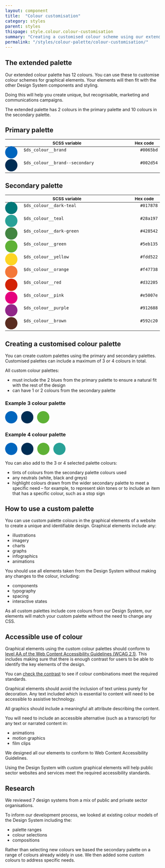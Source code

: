 ```yaml
---
layout: component
title:  "Colour customisation"
category: styles
parent: styles
thispage: style.colour.colour-customisation
summary: "Creating a customised colour scheme using our extended palette"
permalink: "/styles/colour-palette/colour-customisation/"
---
```


## The extended palette

Our extended colour palette has 12 colours. You can use these to customise colour schemes for graphical elements. Your elements will then fit with the other Design System components and styling.

Doing this will help you create unique, but recognisable, marketing and communications campaigns.

The extended palette has 2 colours in the primary palette and 10 colours in the secondary palette. 

## Primary palette

<table class="dss_palette">
    <thead class="visually-hidden">
        <tr>
            <th>SCSS variable</th>
            <th>Hex code</th>
        </tr>
    </thead>
    <tbody>
        <tr>
            <td class="dss_palette__name">
                <span class="dss_palette__swatch" style="background-color: #0065bd"></span>
                <code>$ds_colour__brand</code>
                </td>
            <td class="dss_palette__hex"><code>#0065bd</code></td>
        </tr>
        <tr>
            <td class="dss_palette__name">
                <span class="dss_palette__swatch" style="background-color: #002d54"></span>
                <code>$ds_colour__brand--secondary</code>
            </td>
            <td class="dss_palette__hex"><code>#002d54</code></td>
        </tr>
    </tbody>
</table>

## Secondary palette

<table class="dss_palette">
    <thead class="visually-hidden">
        <tr>
            <th>SCSS variable</th>
            <th>Hex code</th>
        </tr>
    </thead>
    <tbody>
        <tr>
            <td class="dss_palette__name">
                <span class="dss_palette__swatch" style="background-color: #017878"></span>
                <code>$ds_colour__dark-teal</code>
                </td>
            <td class="dss_palette__hex"><code>#017878</code></td>
        </tr>
        <tr>
            <td class="dss_palette__name">
                <span class="dss_palette__swatch" style="background-color: #28a197"></span>
                <code>$ds_colour__teal</code>
            </td>
            <td class="dss_palette__hex"><code>#28a197</code></td>
        </tr>
        <tr>
            <td class="dss_palette__name">
                <span class="dss_palette__swatch" style="background-color: #428542"></span>
                <code>$ds_colour__dark-green</code>
            </td>
            <td class="dss_palette__hex"><code>#428542</code></td>
        </tr>
        <tr>
            <td class="dss_palette__name">
                <span class="dss_palette__swatch" style="background-color: #5eb135"></span>
                <code>$ds_colour__green</code>
            </td>
            <td class="dss_palette__hex"><code>#5eb135</code></td>
        </tr>
        <tr>
            <td class="dss_palette__name">
                <span class="dss_palette__swatch" style="background-color: #fdd522"></span>
                <code>$ds_colour__yellow</code>
            </td>
            <td class="dss_palette__hex"><code>#fdd522</code></td>
        </tr>
        <tr>
            <td class="dss_palette__name">
                <span class="dss_palette__swatch" style="background-color: #f47738"></span>
                <code>$ds_colour__orange</code>
            </td>
            <td class="dss_palette__hex"><code>#f47738</code></td>
        </tr>
        <tr>
            <td class="dss_palette__name">
                <span class="dss_palette__swatch" style="background-color: #d32205"></span>
                <code>$ds_colour__red</code>
            </td>
            <td class="dss_palette__hex"><code>#d32205</code></td>
        </tr>
        <tr>
            <td class="dss_palette__name">
                <span class="dss_palette__swatch" style="background-color: #e5007e"></span>
                <code>$ds_colour__pink</code>
            </td>
            <td class="dss_palette__hex"><code>#e5007e</code></td>
        </tr>
        <tr>
            <td class="dss_palette__name">
                <span class="dss_palette__swatch" style="background-color: #912688"></span>
                <code>$ds_colour__purple</code>
            </td>
            <td class="dss_palette__hex"><code>#912688</code></td>
        </tr>
        <tr>
            <td class="dss_palette__name">
                <span class="dss_palette__swatch" style="background-color: #592c20"></span>
                <code>$ds_colour__brown</code>
            </td>
            <td class="dss_palette__hex"><code>#592c20</code></td>
        </tr>
    </tbody>
</table>

## Creating a customised colour palette

You can create custom palettes using the primary and secondary palettes. Customised palettes can include a maximum of 3 or 4 colours in total.  

All custom colour palettes:
* must include the 2 blues from the primary palette to ensure a natural fit with the rest of the design 
* can have 1 or 2 colours from the secondary palette 

### Example 3 colour palette
<img style="height: 40px" alt="A 3 colour palette with the 2 primary blue colours and 1 secondary green colour." src="/assets/images/examples/3ColPalette.svg"/>

### Example 4 colour palette
<img style="height: 40px" alt="A 4 colour palette with the 2 primary blue colours and 2 secondary colours of green and teal." src="/assets/images/examples/4ColPalette.svg"/>


You can also add to the 3 or 4 selected palette colours:
* tints of colours from the secondary palette colours used 
* any neutrals (white, black and greys)
* highlight colours drawn from the wider secondary palette to meet a specific need – for example, to represent skin tones or to include an item that has a specific colour, such as a stop sign

## How to use a custom palette

You can use custom palette colours in the graphical elements of a website to create a unique and identifiable design. Graphical elements include any:

* illustrations
* imagery
* charts
* graphs 
* infographics 
* animations

You should use all elements taken from the Design System without making any changes to the colour, including: 

* components
* typography 
* spacing 
* interactive states

As all custom palettes include core colours from our Design System, our elements will match your custom palette without the need to change any CSS.

## Accessible use of colour

Graphical elements using the custom colour palettes should conform to [level AA of the Web Content Accessibility Guidelines (WCAG 2.1)](https://www.w3.org/TR/WCAG21/#contrast-minimum). This includes making sure that there is enough contrast for users to be able to identify the key elements of the design. 

You can [check the contrast](https://www.google.com/url?q=https://webaim.org/resources/contrastchecker/&sa=D&ust=1605544718349000&usg=AOvVaw2i-3lS00W0izjK6Sys9yIv) to see if colour combinations meet the required standards.

Graphical elements should avoid the inclusion of text unless purely for decoration. Any text included which is essential to content will need to be accessible to assistive technology. 

All graphics should include a meaningful alt attribute describing the content. 

You will need to include an accessible alternative (such as a transcript) for any text or narrated content in:

* animations 
* motion graphics 
* film clips

We designed all our elements to conform to Web Content Accessibility Guidelines.

Using the Design System with custom graphical elements will help public sector websites and services meet the required accessibility standards.

## Research

We reviewed 7 design systems from a mix of public and private sector organisations.

To inform our development process, we looked at existing colour models of the Design System including the:

* palette ranges 
* colour selections 
* compositions

Rather than selecting new colours we based the secondary palette on a range of colours already widely in use. We then added some custom colours to address specific needs.

<style>

code {font-size: 0.85rem;}

.dss_palette {
    font-size: 0.85rem;
    table-layout: initial;
}

.dss_palette,
.dss_palette tr {
    border: 0;
}

.dss_palette td {
    padding-bottom: 24px;
}

.dss_palette__name {
    padding-left: 60px;
    position: relative;
    width: 50%;
}

.dss_palette__variable {
    width: 40%;
}

.dss_palette__hex {
    text-align: right;
    width: 10%;
}

.dss_palette__swatch {
    position: absolute;
    border-radius: 100%;
    display: inline-block;
    height: 40px;
    left: 0;
    margin: -4px 10px 0 0;
    vertical-align: middle;
    width: 40px;
}

</style>
